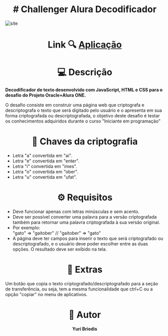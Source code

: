 <h1 align="center"># Challenger Alura Decodificador</h1>

![site](https://user-images.githubusercontent.com/122177032/212417265-3d470de8-3338-47f5-9d70-a1c3d38f631c.jpg)

<h1 align="center"> Link 🔍 <a href="https://yuribriedis.github.io/decodificador/Index.html">Aplicação</a></h1>


<h1 align="center"> 💻 Descrição </h1>
<p> <strong>Decodificador de texto desenvolvido com JavaScript, HTML e CSS para o desafio do Projeto Oracle+Alura ONE.</strong></p>
<p>O desafio consiste em construir uma página web que criptografa e descriptografa o texto que será digitado pelo usuário e o apresenta em sua forma criptografada ou descriptografada, o objetivo deste desafio é testar os conhecimentos adquiridos durante o curso "Iniciante em programação"</p>

<h1 align="center"> 🔑 Chaves da criptografia </h1>

<ul>
  <li>Letra "a" convertida em "ai".</li>
  <li>Letra "e" convertida em "enter".</li>
  <li>Letra "i" convertida em "imes".</li>
  <li>Letra "o" convertida em "ober".</li>
  <li>Letra "u" convertida em "ufat".</li>
</ul>

<h1 align="center"> ⚙ Requisitos </h1>

<ul>
  <li>Deve funcionar apenas com  letras minúsculas e sem acento.</li>
  <li>Deve ser possível converter uma palavra para a versão criptografada também para retornar uma palavra criptografada à sua versão original.</li>
  <li>Por exemplo:<br>
  "gato" => "gaitober" // "gaitober" => "gato"</li>
  <li>A página deve ter campos para inserir o texto que será criptografado ou descriptografado, e o usuário deve poder escolher entre as duas opções. O resultado deve ser exibido na tela.</li>
</ul>

<h1 align="center"> 🔧 Extras</h1>
<p>Um botão que copia o texto criptografado/descriptografado para a seção de transferência, ou seja, tem a mesma funcionalidade que ctrl+C ou a opção "copiar" no menu de aplicativos.</p>

<h1 align="center"> 📓 Autor </h1>
<p align="center"><strong> Yuri Briedis </strong></p>

